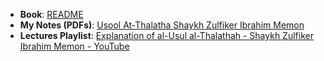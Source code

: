 - **Book**: [README](../../Books/Aqeedah/The%203%20Fundamental%20Principles/README.md)
- **My Notes (PDFs)**: [Usool At-Thalatha Shaykh Zulfiker Ibrahim Memon](/Notes/Usool%20At-Thalatha%20-%20Shaykh%20Zulfiker%20Ibrahim%20Memon/)
- **Lectures Playlist**: [Explanation of al-Usul al-Thalathah - Shaykh Zulfiker Ibrahim Memon - YouTube](https://www.youtube.com/playlist?list=PLC6daajq6Qj_LW87J7RYmZiSR4b-ZWNP9)